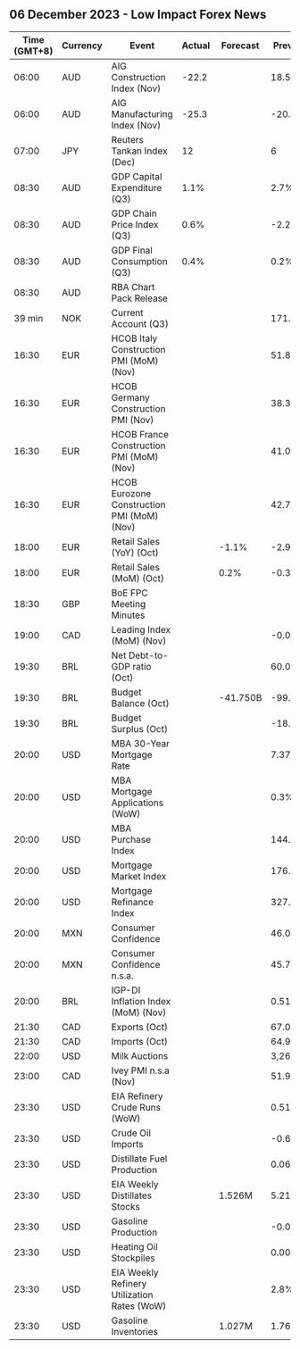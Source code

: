 ## 06 December 2023 - Low Impact Forex News

| Time (GMT+8) | Currency | Event | Actual | Forecast | Previous |
|------|----------|-------|--------|----------|----------|
| 06:00 | AUD | AIG Construction Index (Nov) | -22.2 |  | 18.5 |
| 06:00 | AUD | AIG Manufacturing Index (Nov) | -25.3 |  | -20.9 |
| 07:00 | JPY | Reuters Tankan Index (Dec) | 12 |  | 6 |
| 08:30 | AUD | GDP Capital Expenditure (Q3) | 1.1% |  | 2.7% |
| 08:30 | AUD | GDP Chain Price Index (Q3) | 0.6% |  | -2.2% |
| 08:30 | AUD | GDP Final Consumption (Q3) | 0.4% |  | 0.2% |
| 08:30 | AUD | RBA Chart Pack Release |  |  |  |
| 39 min | NOK | Current Account (Q3) |  |  | 171.3B |
| 16:30 | EUR | HCOB Italy Construction PMI (MoM) (Nov) |  |  | 51.8 |
| 16:30 | EUR | HCOB Germany Construction PMI (Nov) |  |  | 38.3 |
| 16:30 | EUR | HCOB France Construction PMI (MoM) (Nov) |  |  | 41.0 |
| 16:30 | EUR | HCOB Eurozone Construction PMI (MoM) (Nov) |  |  | 42.7 |
| 18:00 | EUR | Retail Sales (YoY) (Oct) |  | -1.1% | -2.9% |
| 18:00 | EUR | Retail Sales (MoM) (Oct) |  | 0.2% | -0.3% |
| 18:30 | GBP | BoE FPC Meeting Minutes |  |  |  |
| 19:00 | CAD | Leading Index (MoM) (Nov) |  |  | -0.01% |
| 19:30 | BRL | Net Debt-to-GDP ratio (Oct) |  |  | 60.0% |
| 19:30 | BRL | Budget Balance (Oct) |  | -41.750B | -99.785B |
| 19:30 | BRL | Budget Surplus (Oct) |  |  | -18.071B |
| 20:00 | USD | MBA 30-Year Mortgage Rate |  |  | 7.37% |
| 20:00 | USD | MBA Mortgage Applications (WoW) |  |  | 0.3% |
| 20:00 | USD | MBA Purchase Index |  |  | 144.9 |
| 20:00 | USD | Mortgage Market Index |  |  | 176.1 |
| 20:00 | USD | Mortgage Refinance Index |  |  | 327.8 |
| 20:00 | MXN | Consumer Confidence |  |  | 46.0 |
| 20:00 | MXN | Consumer Confidence n.s.a. |  |  | 45.7 |
| 20:00 | BRL | IGP-DI Inflation Index (MoM) (Nov) |  |  | 0.51% |
| 21:30 | CAD | Exports (Oct) |  |  | 67.03B |
| 21:30 | CAD | Imports (Oct) |  |  | 64.99B |
| 22:00 | USD | Milk Auctions |  |  | 3,268.0 |
| 23:00 | CAD | Ivey PMI n.s.a (Nov) |  |  | 51.9 |
| 23:30 | USD | EIA Refinery Crude Runs (WoW) |  |  | 0.518M |
| 23:30 | USD | Crude Oil Imports |  |  | -0.665M |
| 23:30 | USD | Distillate Fuel Production |  |  | 0.060M |
| 23:30 | USD | EIA Weekly Distillates Stocks |  | 1.526M | 5.217M |
| 23:30 | USD | Gasoline Production |  |  | -0.035M |
| 23:30 | USD | Heating Oil Stockpiles |  |  | 0.003M |
| 23:30 | USD | EIA Weekly Refinery Utilization Rates (WoW) |  |  | 2.8% |
| 23:30 | USD | Gasoline Inventories |  | 1.027M | 1.764M |
